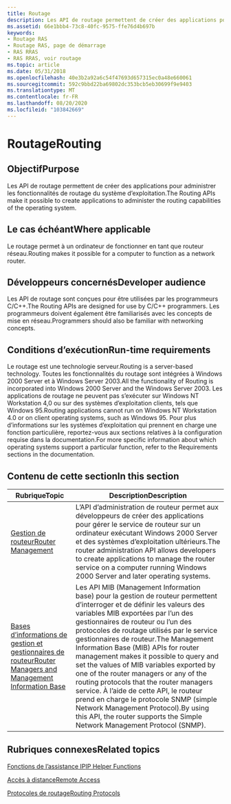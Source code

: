 ```yaml
---
title: Routage
description: Les API de routage permettent de créer des applications pour administrer les fonctionnalités de routage du système d’exploitation.
ms.assetid: 66e1bbb4-73c8-40fc-9575-ffe76d4b697b
keywords:
- Routage RAS
- Routage RAS, page de démarrage
- RAS RRAS
- RAS RRAS, voir routage
ms.topic: article
ms.date: 05/31/2018
ms.openlocfilehash: 40e3b2a92a6c54f47693d657315ec0a48e660061
ms.sourcegitcommit: 592c9bbd22ba69802dc353bcb5eb30699f9e9403
ms.translationtype: MT
ms.contentlocale: fr-FR
ms.lasthandoff: 08/20/2020
ms.locfileid: "103842669"
---
```

# <a name="routing"></a><span data-ttu-id="5cb13-107">Routage</span><span class="sxs-lookup"><span data-stu-id="5cb13-107">Routing</span></span>

## <a name="purpose"></a><span data-ttu-id="5cb13-108">Objectif</span><span class="sxs-lookup"><span data-stu-id="5cb13-108">Purpose</span></span>

<span data-ttu-id="5cb13-109">Les API de routage permettent de créer des applications pour administrer les fonctionnalités de routage du système d’exploitation.</span><span class="sxs-lookup"><span data-stu-id="5cb13-109">The Routing APIs make it possible to create applications to administer the routing capabilities of the operating system.</span></span>

## <a name="where-applicable"></a><span data-ttu-id="5cb13-110">Le cas échéant</span><span class="sxs-lookup"><span data-stu-id="5cb13-110">Where applicable</span></span>

<span data-ttu-id="5cb13-111">Le routage permet à un ordinateur de fonctionner en tant que routeur réseau.</span><span class="sxs-lookup"><span data-stu-id="5cb13-111">Routing makes it possible for a computer to function as a network router.</span></span>

## <a name="developer-audience"></a><span data-ttu-id="5cb13-112">Développeurs concernés</span><span class="sxs-lookup"><span data-stu-id="5cb13-112">Developer audience</span></span>

<span data-ttu-id="5cb13-113">Les API de routage sont conçues pour être utilisées par les programmeurs C/C++.</span><span class="sxs-lookup"><span data-stu-id="5cb13-113">The Routing APIs are designed for use by C/C++ programmers.</span></span> <span data-ttu-id="5cb13-114">Les programmeurs doivent également être familiarisés avec les concepts de mise en réseau.</span><span class="sxs-lookup"><span data-stu-id="5cb13-114">Programmers should also be familiar with networking concepts.</span></span>

## <a name="run-time-requirements"></a><span data-ttu-id="5cb13-115">Conditions d’exécution</span><span class="sxs-lookup"><span data-stu-id="5cb13-115">Run-time requirements</span></span>

<span data-ttu-id="5cb13-116">Le routage est une technologie serveur.</span><span class="sxs-lookup"><span data-stu-id="5cb13-116">Routing is a server-based technology.</span></span> <span data-ttu-id="5cb13-117">Toutes les fonctionnalités du routage sont intégrées à Windows 2000 Server et à Windows Server 2003.</span><span class="sxs-lookup"><span data-stu-id="5cb13-117">All the functionality of Routing is incorporated into Windows 2000 Server and the Windows Server 2003.</span></span> <span data-ttu-id="5cb13-118">Les applications de routage ne peuvent pas s’exécuter sur Windows NT Workstation 4,0 ou sur des systèmes d’exploitation clients, tels que Windows 95.</span><span class="sxs-lookup"><span data-stu-id="5cb13-118">Routing applications cannot run on Windows NT Workstation 4.0 or on client operating systems, such as Windows 95.</span></span> <span data-ttu-id="5cb13-119">Pour plus d’informations sur les systèmes d’exploitation qui prennent en charge une fonction particulière, reportez-vous aux sections relatives à la configuration requise dans la documentation.</span><span class="sxs-lookup"><span data-stu-id="5cb13-119">For more specific information about which operating systems support a particular function, refer to the Requirements sections in the documentation.</span></span>

## <a name="in-this-section"></a><span data-ttu-id="5cb13-120">Contenu de cette section</span><span class="sxs-lookup"><span data-stu-id="5cb13-120">In this section</span></span>



| <span data-ttu-id="5cb13-121">Rubrique</span><span class="sxs-lookup"><span data-stu-id="5cb13-121">Topic</span></span>                                                                                               | <span data-ttu-id="5cb13-122">Description</span><span class="sxs-lookup"><span data-stu-id="5cb13-122">Description</span></span>                                                                                                                                                                                                                                                                                                                               |
|-----------------------------------------------------------------------------------------------------|-------------------------------------------------------------------------------------------------------------------------------------------------------------------------------------------------------------------------------------------------------------------------------------------------------------------------------------------|
| [<span data-ttu-id="5cb13-123">Gestion de routeur</span><span class="sxs-lookup"><span data-stu-id="5cb13-123">Router Management</span></span>](about-router-management.md)<br/>                                         | <span data-ttu-id="5cb13-124">L’API d’administration de routeur permet aux développeurs de créer des applications pour gérer le service de routeur sur un ordinateur exécutant Windows 2000 Server et des systèmes d’exploitation ultérieurs.</span><span class="sxs-lookup"><span data-stu-id="5cb13-124">The router administration API allows developers to create applications to manage the router service on a computer running Windows 2000 Server and later operating systems.</span></span><br/>                                                                                                                                                     |
| [<span data-ttu-id="5cb13-125">Bases d’informations de gestion et gestionnaires de routeur</span><span class="sxs-lookup"><span data-stu-id="5cb13-125">Router Managers and Management Information Base</span></span>](/windows/desktop/RRAS/about-router-management-with-mib)<br/> | <span data-ttu-id="5cb13-126">Les API MIB (Management Information base) pour la gestion de routeur permettent d’interroger et de définir les valeurs des variables MIB exportées par l’un des gestionnaires de routeur ou l’un des protocoles de routage utilisés par le service gestionnaires de routeur.</span><span class="sxs-lookup"><span data-stu-id="5cb13-126">The Management Information Base (MIB) APIs for router management makes it possible to query and set the values of MIB variables exported by one of the router managers or any of the routing protocols that the router managers service.</span></span> <span data-ttu-id="5cb13-127">À l’aide de cette API, le routeur prend en charge le protocole SNMP (simple Network Management Protocol).</span><span class="sxs-lookup"><span data-stu-id="5cb13-127">By using this API, the router supports the Simple Network Management Protocol (SNMP).</span></span><br/> |



 

## <a name="related-topics"></a><span data-ttu-id="5cb13-128">Rubriques connexes</span><span class="sxs-lookup"><span data-stu-id="5cb13-128">Related topics</span></span>

<dl> <dt>

[<span data-ttu-id="5cb13-129">Fonctions de l’assistance IP</span><span class="sxs-lookup"><span data-stu-id="5cb13-129">IP Helper Functions</span></span>](../iphlp/ip-helper-start-page.md)
</dt> <dt>

[<span data-ttu-id="5cb13-130">Accès à distance</span><span class="sxs-lookup"><span data-stu-id="5cb13-130">Remote Access</span></span>](remote-access-start-page.md)
</dt> <dt>

[<span data-ttu-id="5cb13-131">Protocoles de routage</span><span class="sxs-lookup"><span data-stu-id="5cb13-131">Routing Protocols</span></span>](routing-protocols-start-page.md)
</dt> </dl>

 

